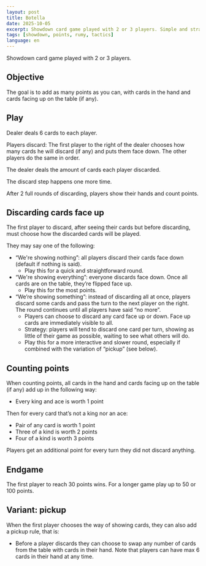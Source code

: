 ```yaml
---
layout: post
title: Botella
date: 2025-10-05
excerpt: Showdown card game played with 2 or 3 players. Simple and straight-forward, tactical rumy style.
tags: [showdown, points, rumy, tactics]
language: en
---
```


Showdown card game played with 2 or 3 players.

## Objective

The goal is to add as many points as you can, with cards in the hand and cards facing up on the table (if any).

## Play

Dealer deals 6 cards to each player.

Players discard: The first player to the right of the dealer chooses how many cards he will discard (if any) and puts them face down. The other players do the same in order.

The dealer deals the amount of cards each player discarded.

The discard step happens one more time.

After 2 full rounds of discarding, players show their hands and count points.

## Discarding cards face up

The first player to discard, after seeing their cards but before discarding, must choose how the discarded cards will be played.

They may say one of the following:

- “We're showing nothing”: all players discard their cards face down (default if nothing is said).
    - Play this for a quick and straightforward round.
- “We're showing everything”: everyone discards face down. Once all cards are on the table, they’re flipped face up.
    - Play this for the most points.
- “We’re showing something”: instead of discarding all at once, players discard some cards and pass the turn to the next player on the right. The round continues until all players have said “no more”.
    - Players can choose to discard any card face up or down. Face up cards are immediately visible to all.
    - Strategy: players will tend to discard one card per turn, showing as little of their game as possible, waiting to see what others will do.
    - Play this for a more interactive and slower round, especially if combined with the variation of “pickup” (see below).

## Counting points

When counting points, all cards in the hand and cards facing up on the table (if any) add up in the following way:

- Every king and ace is worth 1 point

Then for every card that’s not a king nor an ace:

- Pair of any card is worth 1 point
- Three of a kind is worth 2 points
- Four of a kind is worth 3 points

Players get an additional point for every turn they did not discard anything.

## Endgame

The first player to reach 30 points wins. For a longer game play up to 50 or 100 points.

## Variant: pickup

When the first player chooses the way of showing cards, they can also add a pickup rule, that is:

- Before a player discards they can choose to swap any number of cards from the table with cards in their hand. Note that players can have max 6 cards in their hand at any time.
